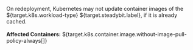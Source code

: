 On redeployment, Kubernetes may not update container images of the ${target.k8s.workload-type} ${target.steadybit.label}, if it is already cached.
<br/>
<br/>
**Affected Containers:** ${target.k8s.container.image.without-image-pull-policy-always[]}
